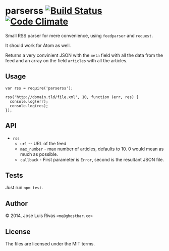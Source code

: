 parserss [![Build Status](https://secure.travis-ci.org/ghostbar/parserss.png)](http://travis-ci.org/ghostbar/parserss) [![Code Climate](https://codeclimate.com/github/ghostbar/parserss/badges/gpa.svg)](https://codeclimate.com/github/ghostbar/parserss)
========

Small RSS parser for mere convenience, using `feedparser` and `request`.

It should work for Atom as well.

Returns a very convinient JSON with the `meta` field with all the data from the feed and an array on the field `articles` with all the articles.

Usage
-----

    var rss = require('parserss');
    
    rss('http://domain.tld/file.xml', 10, function (err, res) {
      console.log(err);
      console.log(res);
    });

API
---

+ `rss`
  - `url` -- URL of the feed
  - `max_number` - max number of articles, defaults to 10. 0 would mean as much as possible.
  - `callback` - First parameter is `Error`, second is the resultant JSON file.

Tests
-----

Just run `npm test`.

Author
------
© 2014, Jose Luis Rivas `<me@ghostbar.co>`

License
-------
The files are licensed under the MIT terms.

